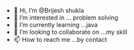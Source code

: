 - 👋 Hi, I’m @Brijesh shukla
- 👀 I’m interested in ... problem solving
- 🌱 I’m currently learning ...java
- 💞️ I’m looking to collaborate on ...my skill
- 📫 How to reach me ...by contact

<!---
Brijeshadt/Brijeshadt is a ✨ special ✨ repository because its `README.md` (this file) appears on your GitHub profile.
You can click the Preview link to take a look at your changes.
--->
